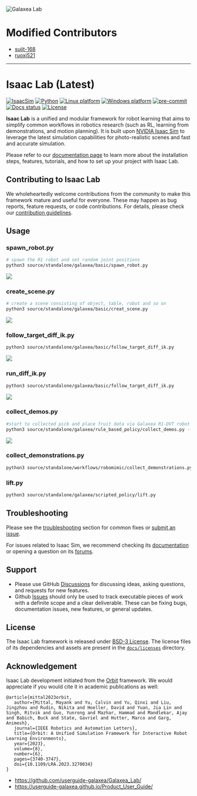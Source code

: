 ![Galaxea Lab](./img/R1DVT_FRUIT.jpg)

# Modified Contributors

- [sujit-168](https://github.com/sujit-168)
- [ruoxi521](https://github.com/ruoxi521)

---

# Isaac Lab (Latest)

[![IsaacSim](https://img.shields.io/badge/IsaacSim-4.5-silver.svg)](https://docs.omniverse.nvidia.com/isaacsim/latest/overview.html)
[![Python](https://img.shields.io/badge/python-3.10-blue.svg)](https://docs.python.org/3/whatsnew/3.10.html)
[![Linux platform](https://img.shields.io/badge/platform-linux--64-orange.svg)](https://releases.ubuntu.com/20.04/)
[![Windows platform](https://img.shields.io/badge/platform-windows--64-orange.svg)](https://www.microsoft.com/en-us/)
[![pre-commit](https://img.shields.io/badge/pre--commit-enabled-brightgreen?logo=pre-commit&logoColor=white)](https://pre-commit.com/)
[![Docs status](https://img.shields.io/badge/docs-passing-brightgreen.svg)](https://isaac-sim.github.io/IsaacLab)
[![License](https://img.shields.io/badge/license-BSD--3-yellow.svg)](https://opensource.org/licenses/BSD-3-Clause)


**Isaac Lab** is a unified and modular framework for robot learning that aims to simplify common workflows
in robotics research (such as RL, learning from demonstrations, and motion planning). It is built upon
[NVIDIA Isaac Sim](https://docs.omniverse.nvidia.com/isaacsim/latest/overview.html) to leverage the latest
simulation capabilities for photo-realistic scenes and fast and accurate simulation.

Please refer to our [documentation page](https://isaac-sim.github.io/IsaacLab) to learn more about the
installation steps, features, tutorials, and how to set up your project with Isaac Lab.

## Contributing to Isaac Lab

We wholeheartedly welcome contributions from the community to make this framework mature and useful for everyone.
These may happen as bug reports, feature requests, or code contributions. For details, please check our
[contribution guidelines](https://isaac-sim.github.io/IsaacLab/source/refs/contributing.html).

## Usage

### spawn_robot.py
```bash
# spawn the R1 robot and set random joint positions
python3 source/standalone/galaxea/basic/spawn_robot.py
```

![](./img/spawn_robot.png)

### create_scene.py
```bash
# create a scene consisting of object, table, robot and so on
python3 source/standalone/galaxea/basic/creat_scene.py
```

![](./img/create_sence.png)

### follow_target_diff_ik.py
```bash
python3 source/standalone/galaxea/basic/follow_target_diff_ik.py 
```

![](./img/follow_target_diff_ik.png)

### run_diff_ik.py
```bash
python3 source/standalone/galaxea/basic/follow_target_diff_ik.py 
```

![](./img/run_diff_ik.png)

### collect_demos.py
```bash
#start to collected pick and place fruit data via Galaxea R1-DVT robot
python3 source/standalone/galaxea/rule_based_policy/collect_demos.py --enable_cameras
```

![](./img/collect_demo.png)

### collect_demonstrations.py
```bash
python3 source/standalone/workflows/robomimic/collect_demonstrations.py
```

### lift.py
```bash
python3 source/standalone/galaxea/scripted_policy/lift.py
```

## Troubleshooting

Please see the [troubleshooting](https://isaac-sim.github.io/IsaacLab/source/refs/troubleshooting.html) section for
common fixes or [submit an issue](https://github.com/isaac-sim/IsaacLab/issues).

For issues related to Isaac Sim, we recommend checking its [documentation](https://docs.omniverse.nvidia.com/app_isaacsim/app_isaacsim/overview.html)
or opening a question on its [forums](https://forums.developer.nvidia.com/c/agx-autonomous-machines/isaac/67).

## Support

* Please use GitHub [Discussions](https://github.com/isaac-sim/IsaacLab/discussions) for discussing ideas, asking questions, and requests for new features.
* Github [Issues](https://github.com/isaac-sim/IsaacLab/issues) should only be used to track executable pieces of work with a definite scope and a clear deliverable. These can be fixing bugs, documentation issues, new features, or general updates.

## License

The Isaac Lab framework is released under [BSD-3 License](LICENSE). The license files of its dependencies and assets are present in the [`docs/licenses`](docs/licenses) directory.

## Acknowledgement

Isaac Lab development initiated from the [Orbit](https://isaac-orbit.github.io/) framework. We would appreciate if you would cite it in academic publications as well:

```
@article{mittal2023orbit,
   author={Mittal, Mayank and Yu, Calvin and Yu, Qinxi and Liu, Jingzhou and Rudin, Nikita and Hoeller, David and Yuan, Jia Lin and Singh, Ritvik and Guo, Yunrong and Mazhar, Hammad and Mandlekar, Ajay and Babich, Buck and State, Gavriel and Hutter, Marco and Garg, Animesh},
   journal={IEEE Robotics and Automation Letters},
   title={Orbit: A Unified Simulation Framework for Interactive Robot Learning Environments},
   year={2023},
   volume={8},
   number={6},
   pages={3740-3747},
   doi={10.1109/LRA.2023.3270034}
}
```

- https://github.com/userguide-galaxea/Galaxea_Lab/
- https://userguide-galaxea.github.io/Product_User_Guide/